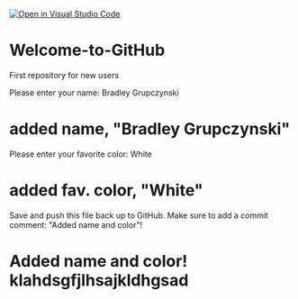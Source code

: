 [![Open in Visual Studio Code](https://classroom.github.com/assets/open-in-vscode-f059dc9a6f8d3a56e377f745f24479a46679e63a5d9fe6f495e02850cd0d8118.svg)](https://classroom.github.com/online_ide?assignment_repo_id=5495020&assignment_repo_type=AssignmentRepo)
# Welcome-to-GitHub
First repository for new users

Please enter your name: Bradley Grupczynski
# added name, "Bradley Grupczynski"
Please enter your favorite color: White
# added fav. color, "White"
Save and push this file back up to GitHub. 
Make sure to add a commit comment: "Added name and color"!
# Added name and color! klahdsgfjlhsajkldhgsad